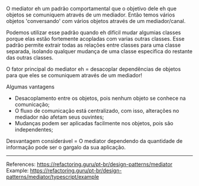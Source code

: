 O mediator eh um padrão comportamental que o objetivo dele eh que objetos se comuniquem através de um mediador. Então temos vários objetos 'conversando' com vários objetos através de um mediador/canal.

Podemos utilizar esse padrão quando eh difícil mudar algumias classes porque elas estão fortemente acopladas com varias outras classes. Esse padrão permite extrair todas as relações entre classes para uma classe separada, isolando qualquer mudança de uma classe especifica do restante das outras classes.

O fator principal do mediator eh = desacoplar dependências de objetos para que eles se comuniquem através de um mediador!

Algumas vantagens

- Desacoplamento entre os objetos, pois nenhum objeto se conhece na comunicação;
- O fluxo de comunicação está centralizado, com isso, alterações no mediador não afetam seus ouvintes;
- Mudanças podem ser aplicadas facilmente nos objetos, pois são independentes;

Desvantagem considerável = O mediator dependendo da quantidade de informação pode ser o gargalo da sua aplicação.

---

References: https://refactoring.guru/pt-br/design-patterns/mediator
Example: https://refactoring.guru/pt-br/design-patterns/mediator/typescript/example

